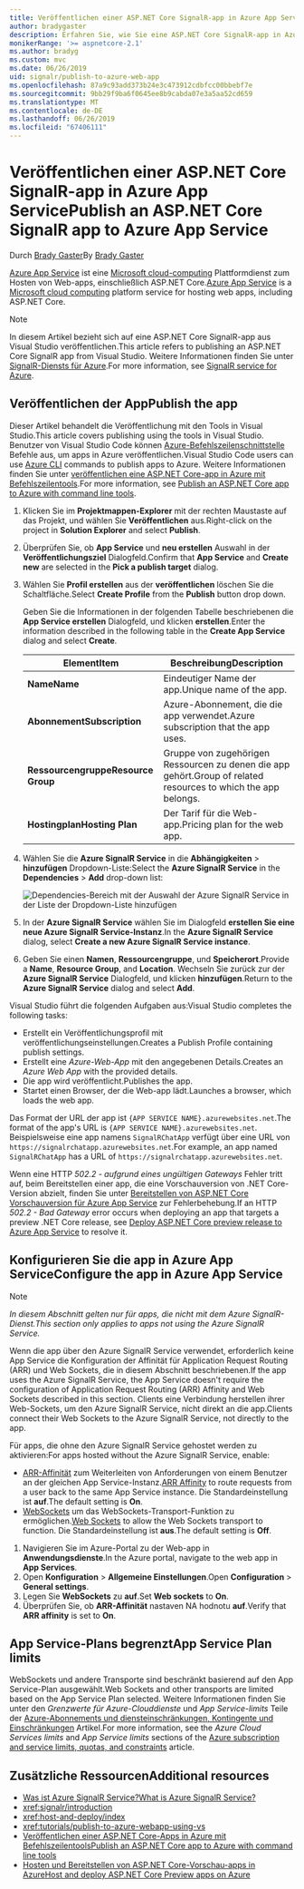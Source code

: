 ```yaml
---
title: Veröffentlichen einer ASP.NET Core SignalR-app in Azure App Service
author: bradygaster
description: Erfahren Sie, wie Sie eine ASP.NET Core SignalR-app in Azure App Service veröffentlichen.
monikerRange: '>= aspnetcore-2.1'
ms.author: bradyg
ms.custom: mvc
ms.date: 06/26/2019
uid: signalr/publish-to-azure-web-app
ms.openlocfilehash: 87a9c93add373b24e3c473912cdbfcc00bbebf7e
ms.sourcegitcommit: 9bb29f9ba6f0645ee8b9cabda07e3a5aa52cd659
ms.translationtype: MT
ms.contentlocale: de-DE
ms.lasthandoff: 06/26/2019
ms.locfileid: "67406111"
---
```

# <a name="publish-an-aspnet-core-signalr-app-to-azure-app-service"></a><span data-ttu-id="41ade-103">Veröffentlichen einer ASP.NET Core SignalR-app in Azure App Service</span><span class="sxs-lookup"><span data-stu-id="41ade-103">Publish an ASP.NET Core SignalR app to Azure App Service</span></span>

<span data-ttu-id="41ade-104">Durch [Brady Gaster](https://twitter.com/bradygaster)</span><span class="sxs-lookup"><span data-stu-id="41ade-104">By [Brady Gaster](https://twitter.com/bradygaster)</span></span>

<span data-ttu-id="41ade-105">[Azure App Service](/azure/app-service/app-service-web-overview) ist eine [Microsoft cloud-computing](https://azure.microsoft.com/) Plattformdienst zum Hosten von Web-apps, einschließlich ASP.NET Core.</span><span class="sxs-lookup"><span data-stu-id="41ade-105">[Azure App Service](/azure/app-service/app-service-web-overview) is a [Microsoft cloud computing](https://azure.microsoft.com/) platform service for hosting web apps, including ASP.NET Core.</span></span>

> [!NOTE]
> <span data-ttu-id="41ade-106">In diesem Artikel bezieht sich auf eine ASP.NET Core SignalR-app aus Visual Studio veröffentlichen.</span><span class="sxs-lookup"><span data-stu-id="41ade-106">This article refers to publishing an ASP.NET Core SignalR app from Visual Studio.</span></span> <span data-ttu-id="41ade-107">Weitere Informationen finden Sie unter [SignalR-Diensts für Azure](https://azure.microsoft.com/services/signalr-service).</span><span class="sxs-lookup"><span data-stu-id="41ade-107">For more information, see [SignalR service for Azure](https://azure.microsoft.com/services/signalr-service).</span></span>

## <a name="publish-the-app"></a><span data-ttu-id="41ade-108">Veröffentlichen der App</span><span class="sxs-lookup"><span data-stu-id="41ade-108">Publish the app</span></span>

<span data-ttu-id="41ade-109">Dieser Artikel behandelt die Veröffentlichung mit den Tools in Visual Studio.</span><span class="sxs-lookup"><span data-stu-id="41ade-109">This article covers publishing using the tools in Visual Studio.</span></span> <span data-ttu-id="41ade-110">Benutzer von Visual Studio Code können [Azure-Befehlszeilenschnittstelle](/cli/azure) Befehle aus, um apps in Azure veröffentlichen.</span><span class="sxs-lookup"><span data-stu-id="41ade-110">Visual Studio Code users can use [Azure CLI](/cli/azure) commands to publish apps to Azure.</span></span> <span data-ttu-id="41ade-111">Weitere Informationen finden Sie unter [veröffentlichen eine ASP.NET Core-app in Azure mit Befehlszeilentools](/azure/app-service/app-service-web-get-started-dotnet).</span><span class="sxs-lookup"><span data-stu-id="41ade-111">For more information, see [Publish an ASP.NET Core app to Azure with command line tools](/azure/app-service/app-service-web-get-started-dotnet).</span></span>

1. <span data-ttu-id="41ade-112">Klicken Sie im **Projektmappen-Explorer** mit der rechten Maustaste auf das Projekt, und wählen Sie **Veröffentlichen** aus.</span><span class="sxs-lookup"><span data-stu-id="41ade-112">Right-click on the project in **Solution Explorer** and select **Publish**.</span></span>

1. <span data-ttu-id="41ade-113">Überprüfen Sie, ob **App Service** und **neu erstellen** Auswahl in der **Veröffentlichungsziel** Dialogfeld.</span><span class="sxs-lookup"><span data-stu-id="41ade-113">Confirm that **App Service** and **Create new** are selected in the **Pick a publish target** dialog.</span></span>

1. <span data-ttu-id="41ade-114">Wählen Sie **Profil erstellen** aus der **veröffentlichen** löschen Sie die Schaltfläche.</span><span class="sxs-lookup"><span data-stu-id="41ade-114">Select **Create Profile** from the **Publish** button drop down.</span></span>

   <span data-ttu-id="41ade-115">Geben Sie die Informationen in der folgenden Tabelle beschriebenen die **App Service erstellen** Dialogfeld, und klicken **erstellen**.</span><span class="sxs-lookup"><span data-stu-id="41ade-115">Enter the information described in the following table in the **Create App Service** dialog and select **Create**.</span></span>

   | <span data-ttu-id="41ade-116">Element</span><span class="sxs-lookup"><span data-stu-id="41ade-116">Item</span></span>               | <span data-ttu-id="41ade-117">Beschreibung</span><span class="sxs-lookup"><span data-stu-id="41ade-117">Description</span></span> |
   | ------------------ | ----------- |
   | <span data-ttu-id="41ade-118">**Name**</span><span class="sxs-lookup"><span data-stu-id="41ade-118">**Name**</span></span>           | <span data-ttu-id="41ade-119">Eindeutiger Name der app.</span><span class="sxs-lookup"><span data-stu-id="41ade-119">Unique name of the app.</span></span> |
   | <span data-ttu-id="41ade-120">**Abonnement**</span><span class="sxs-lookup"><span data-stu-id="41ade-120">**Subscription**</span></span>   | <span data-ttu-id="41ade-121">Azure-Abonnement, die die app verwendet.</span><span class="sxs-lookup"><span data-stu-id="41ade-121">Azure subscription that the app uses.</span></span> |
   | <span data-ttu-id="41ade-122">**Ressourcengruppe**</span><span class="sxs-lookup"><span data-stu-id="41ade-122">**Resource Group**</span></span> | <span data-ttu-id="41ade-123">Gruppe von zugehörigen Ressourcen zu denen die app gehört.</span><span class="sxs-lookup"><span data-stu-id="41ade-123">Group of related resources to which the app belongs.</span></span> |
   | <span data-ttu-id="41ade-124">**Hostingplan**</span><span class="sxs-lookup"><span data-stu-id="41ade-124">**Hosting Plan**</span></span>   | <span data-ttu-id="41ade-125">Der Tarif für die Web-app.</span><span class="sxs-lookup"><span data-stu-id="41ade-125">Pricing plan for the web app.</span></span> |

1. <span data-ttu-id="41ade-126">Wählen Sie die **Azure SignalR Service** in die **Abhängigkeiten** > **hinzufügen** Dropdown-Liste:</span><span class="sxs-lookup"><span data-stu-id="41ade-126">Select the **Azure SignalR Service** in the **Dependencies** > **Add** drop-down list:</span></span>

   ![Dependencies-Bereich mit der Auswahl der Azure SignalR Service in der Liste der Dropdown-Liste hinzufügen](publish-to-azure-web-app/_static/signalr-service-dependency.png)

1. <span data-ttu-id="41ade-128">In der **Azure SignalR Service** wählen Sie im Dialogfeld **erstellen Sie eine neue Azure SignalR Service-Instanz**.</span><span class="sxs-lookup"><span data-stu-id="41ade-128">In the **Azure SignalR Service** dialog, select **Create a new Azure SignalR Service instance**.</span></span>

1. <span data-ttu-id="41ade-129">Geben Sie einen **Namen**, **Ressourcengruppe**, und **Speicherort**.</span><span class="sxs-lookup"><span data-stu-id="41ade-129">Provide a **Name**, **Resource Group**, and **Location**.</span></span> <span data-ttu-id="41ade-130">Wechseln Sie zurück zur der **Azure SignalR Service** Dialogfeld, und klicken **hinzufügen**.</span><span class="sxs-lookup"><span data-stu-id="41ade-130">Return to the **Azure SignalR Service** dialog and select **Add**.</span></span>

<span data-ttu-id="41ade-131">Visual Studio führt die folgenden Aufgaben aus:</span><span class="sxs-lookup"><span data-stu-id="41ade-131">Visual Studio completes the following tasks:</span></span>

* <span data-ttu-id="41ade-132">Erstellt ein Veröffentlichungsprofil mit veröffentlichungseinstellungen.</span><span class="sxs-lookup"><span data-stu-id="41ade-132">Creates a Publish Profile containing publish settings.</span></span>
* <span data-ttu-id="41ade-133">Erstellt eine *Azure-Web-App* mit den angegebenen Details.</span><span class="sxs-lookup"><span data-stu-id="41ade-133">Creates an *Azure Web App* with the provided details.</span></span>
* <span data-ttu-id="41ade-134">Die app wird veröffentlicht.</span><span class="sxs-lookup"><span data-stu-id="41ade-134">Publishes the app.</span></span>
* <span data-ttu-id="41ade-135">Startet einen Browser, der die Web-app lädt.</span><span class="sxs-lookup"><span data-stu-id="41ade-135">Launches a browser, which loads the web app.</span></span>

<span data-ttu-id="41ade-136">Das Format der URL der app ist `{APP SERVICE NAME}.azurewebsites.net`.</span><span class="sxs-lookup"><span data-stu-id="41ade-136">The format of the app's URL is `{APP SERVICE NAME}.azurewebsites.net`.</span></span> <span data-ttu-id="41ade-137">Beispielsweise eine app namens `SignalRChatApp` verfügt über eine URL von `https://signalrchatapp.azurewebsites.net`.</span><span class="sxs-lookup"><span data-stu-id="41ade-137">For example, an app named `SignalRChatApp` has a URL of `https://signalrchatapp.azurewebsites.net`.</span></span>

<span data-ttu-id="41ade-138">Wenn eine HTTP *502.2 - aufgrund eines ungültigen Gateways* Fehler tritt auf, beim Bereitstellen einer app, die eine Vorschauversion von .NET Core-Version abzielt, finden Sie unter [Bereitstellen von ASP.NET Core Vorschauversion für Azure App Service](xref:host-and-deploy/azure-apps/index#deploy-aspnet-core-preview-release-to-azure-app-service) zur Fehlerbehebung.</span><span class="sxs-lookup"><span data-stu-id="41ade-138">If an HTTP *502.2 - Bad Gateway* error occurs when deploying an app that targets a preview .NET Core release, see [Deploy ASP.NET Core preview release to Azure App Service](xref:host-and-deploy/azure-apps/index#deploy-aspnet-core-preview-release-to-azure-app-service) to resolve it.</span></span>

## <a name="configure-the-app-in-azure-app-service"></a><span data-ttu-id="41ade-139">Konfigurieren Sie die app in Azure App Service</span><span class="sxs-lookup"><span data-stu-id="41ade-139">Configure the app in Azure App Service</span></span>

> [!NOTE]
> <span data-ttu-id="41ade-140">*In diesem Abschnitt gelten nur für apps, die nicht mit dem Azure SignalR-Dienst.*</span><span class="sxs-lookup"><span data-stu-id="41ade-140">*This section only applies to apps not using the Azure SignalR Service.*</span></span>
>
> <span data-ttu-id="41ade-141">Wenn die app über den Azure SignalR Service verwendet, erforderlich keine App Service die Konfiguration der Affinität für Application Request Routing (ARR) und Web Sockets, die in diesem Abschnitt beschriebenen.</span><span class="sxs-lookup"><span data-stu-id="41ade-141">If the app uses the Azure SignalR Service, the App Service doesn't require the configuration of Application Request Routing (ARR) Affinity and Web Sockets described in this section.</span></span> <span data-ttu-id="41ade-142">Clients eine Verbindung herstellen ihrer Web-Sockets, um den Azure SignalR Service, nicht direkt an die app.</span><span class="sxs-lookup"><span data-stu-id="41ade-142">Clients connect their Web Sockets to the Azure SignalR Service, not directly to the app.</span></span>

<span data-ttu-id="41ade-143">Für apps, die ohne den Azure SignalR Service gehostet werden zu aktivieren:</span><span class="sxs-lookup"><span data-stu-id="41ade-143">For apps hosted without the Azure SignalR Service, enable:</span></span>

* <span data-ttu-id="41ade-144">[ARR-Affinität](https://azure.github.io/AppService/2016/05/16/Disable-Session-affinity-cookie-(ARR-cookie)-for-Azure-web-apps.html) zum Weiterleiten von Anforderungen von einem Benutzer an der gleichen App Service-Instanz.</span><span class="sxs-lookup"><span data-stu-id="41ade-144">[ARR Affinity](https://azure.github.io/AppService/2016/05/16/Disable-Session-affinity-cookie-(ARR-cookie)-for-Azure-web-apps.html) to route requests from a user back to the same App Service instance.</span></span> <span data-ttu-id="41ade-145">Die Standardeinstellung ist **auf**.</span><span class="sxs-lookup"><span data-stu-id="41ade-145">The default setting is **On**.</span></span>
* <span data-ttu-id="41ade-146">[WebSockets](xref:fundamentals/websockets) um das WebSockets-Transport-Funktion zu ermöglichen.</span><span class="sxs-lookup"><span data-stu-id="41ade-146">[Web Sockets](xref:fundamentals/websockets) to allow the Web Sockets transport to function.</span></span> <span data-ttu-id="41ade-147">Die Standardeinstellung ist **aus**.</span><span class="sxs-lookup"><span data-stu-id="41ade-147">The default setting is **Off**.</span></span>

1. <span data-ttu-id="41ade-148">Navigieren Sie im Azure-Portal zu der Web-app in **Anwendungsdienste**.</span><span class="sxs-lookup"><span data-stu-id="41ade-148">In the Azure portal, navigate to the web app in **App Services**.</span></span>
1. <span data-ttu-id="41ade-149">Open **Konfiguration** > **Allgemeine Einstellungen**.</span><span class="sxs-lookup"><span data-stu-id="41ade-149">Open **Configuration** > **General settings**.</span></span>
1. <span data-ttu-id="41ade-150">Legen Sie **WebSockets** zu **auf**.</span><span class="sxs-lookup"><span data-stu-id="41ade-150">Set **Web sockets** to **On**.</span></span>
1. <span data-ttu-id="41ade-151">Überprüfen Sie, ob **ARR-Affinität** nastaven NA hodnotu **auf**.</span><span class="sxs-lookup"><span data-stu-id="41ade-151">Verify that **ARR affinity** is set to **On**.</span></span>

## <a name="app-service-plan-limits"></a><span data-ttu-id="41ade-152">App Service-Plans begrenzt</span><span class="sxs-lookup"><span data-stu-id="41ade-152">App Service Plan limits</span></span>

<span data-ttu-id="41ade-153">WebSockets und andere Transporte sind beschränkt basierend auf den App Service-Plan ausgewählt.</span><span class="sxs-lookup"><span data-stu-id="41ade-153">Web Sockets and other transports are limited based on the App Service Plan selected.</span></span> <span data-ttu-id="41ade-154">Weitere Informationen finden Sie unter den *Grenzwerte für Azure-Clouddienste* und *App Service-limits* Teile der [Azure-Abonnements und diensteinschränkungen, Kontingente und Einschränkungen](/azure/azure-subscription-service-limits#app-service-limits) Artikel.</span><span class="sxs-lookup"><span data-stu-id="41ade-154">For more information, see the *Azure Cloud Services limits* and *App Service limits* sections of the [Azure subscription and service limits, quotas, and constraints](/azure/azure-subscription-service-limits#app-service-limits) article.</span></span>

## <a name="additional-resources"></a><span data-ttu-id="41ade-155">Zusätzliche Ressourcen</span><span class="sxs-lookup"><span data-stu-id="41ade-155">Additional resources</span></span>

* [<span data-ttu-id="41ade-156">Was ist Azure SignalR Service?</span><span class="sxs-lookup"><span data-stu-id="41ade-156">What is Azure SignalR Service?</span></span>](/azure/azure-signalr/signalr-overview)
* <xref:signalr/introduction>
* <xref:host-and-deploy/index>
* <xref:tutorials/publish-to-azure-webapp-using-vs>
* [<span data-ttu-id="41ade-157">Veröffentlichen einer ASP.NET Core-Apps in Azure mit Befehlszeilentools</span><span class="sxs-lookup"><span data-stu-id="41ade-157">Publish an ASP.NET Core app to Azure with command line tools</span></span>](/azure/app-service/app-service-web-get-started-dotnet)
* [<span data-ttu-id="41ade-158">Hosten und Bereitstellen von ASP.NET Core-Vorschau-apps in Azure</span><span class="sxs-lookup"><span data-stu-id="41ade-158">Host and deploy ASP.NET Core Preview apps on Azure</span></span>](xref:host-and-deploy/azure-apps/index#deploy-aspnet-core-preview-release-to-azure-app-service)
